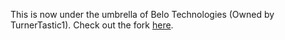 This is now under the umbrella of Belo Technologies (Owned by TurnerTastic1). Check out the fork [here](https://github.com/BeloTechnologies/maestro-core).
